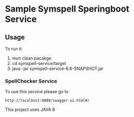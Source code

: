 # Sample Symspell Speringboot Service


## Usage

To run it: 
1. mvn clean pacakge
2. cd symspell-service/target
3. java -jar symspell-service-6.6-SNAPSHOT.jar


### SpellChecker Service

To use this  service please go to 

```
http://localhost:8080/swagger-ui.html#/
 ```
 
 This project uses JAVA 8